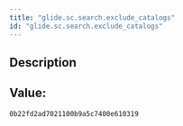 ```yaml
---
title: "glide.sc.search.exclude_catalogs"
id: "glide.sc.search.exclude_catalogs"
---
```

## Description



## Value: 
```
0b22fd2ad7021100b9a5c7400e610319
```
